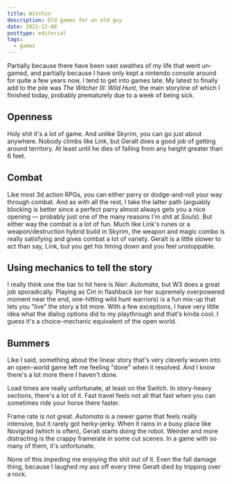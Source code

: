 ```yaml
---
title: Witchin'
description: Old games for an old guy
date: 2022-12-08
posttype: editorial
tags:
  - games
---
```


Partially because there have been vast swathes of my life that went un-gamed, and partially because I have only kept a nintendo console around for quite a few years now, I tend to get into games late. My latest to finally add to the pile was *The Witcher III: Wild Hunt*, the main storyline of which I finished today, probably prematurely due to a week of being sick.

## Openness
Holy shit it's a lot of game. And unlike Skyrim, you can go just about anywhere. Nobody climbs like Link, but Geralt does a good job of getting around territory. At least until he dies of falling from any height greater than 6 feet.

## Combat
Like most 3d action RPGs, you can either parry or dodge-and-roll your way through combat. And as with all the rest, I take the latter path (arguably blocking is better since a perfect parry almost always gets you a nice opening — probably just one of the many reasons I'm shit at *Souls*). But either way the combat is a lot of fun. Much like Link's runes or a weapon/destruction hybrid build in Skyrim, the weapon and magic combo is really satisfying and gives combat a lot of variety. Geralt is a little slower to act than say, Link, but you get his timing down and you feel unstoppable.

## Using mechanics to tell the story
I really think one the bar to hit here is *Nier: Automata*, but W3 does a great job sporadically. Playing as Ciri in flashback (or her supremely overpowered moment near the end, one-hitting wild hunt warriors) is a fun mix-up that lets you "live" the story a bit more. With a few exceptions, I have very little idea what the dialog options did to my playthrough and that's kinda cool. I guess it's a choice-mechanic equivalent of the open world.

## Bummers
Like I said, something about the linear story that's very cleverly woven into an open-world game left me feeling "done" when it resolved. And I know there's a lot more there I haven't done.

Load times are really unfortunate, at least on the Switch. In story-heavy sections, there's a lot of it. Fast travel feels not all that fast when you can sometimes ride your horse there faster.

Frame rate is not great. *Automata* is a newer game that feels really intensive, but it rarely got herky-jerky. When it rains in a busy place like Novigrad (which is often), Geralt starts doing the robot. Weirder and more distracting is the crappy framerate in some cut scenes. In a game with so many of them, it's unfortunate.

None of this impeding me enjoying the shit out of it. Even the fall damage thing, because I laughed my ass off every time Geralt died by tripping over a rock.
